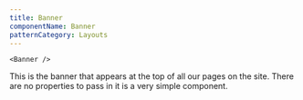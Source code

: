 ```yaml
---
title: Banner
componentName: Banner
patternCategory: Layouts
---
```


```
<Banner />
```

This is the banner that appears at the top of all our pages on the site. There are no properties to pass in it is a very simple component.

